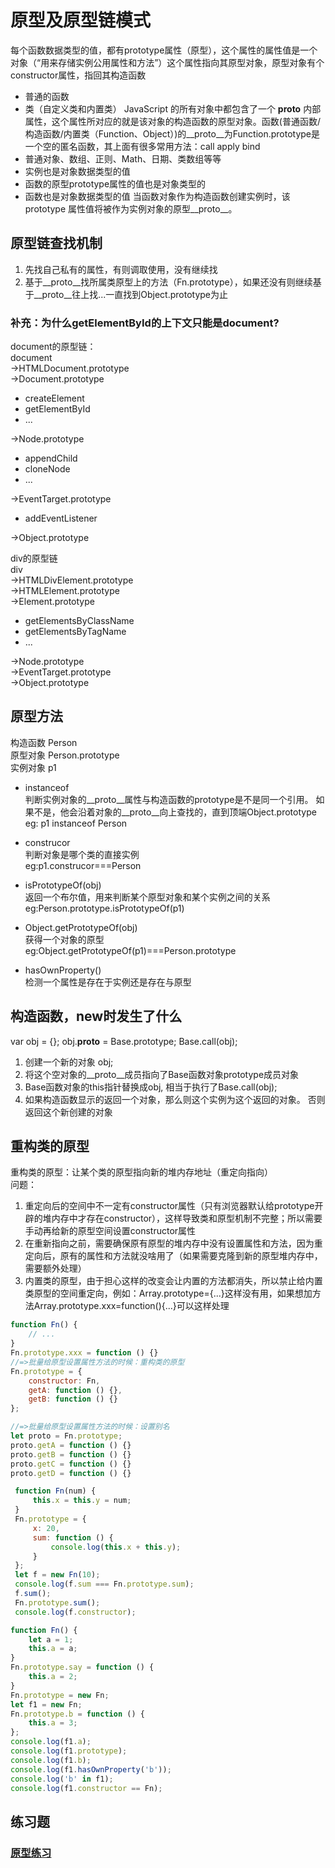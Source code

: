 # 原型及原型链模式
每个函数数据类型的值，都有prototype属性（原型），这个属性的属性值是一个对象（“用来存储实例公用属性和方法”）这个属性指向其原型对象，原型对象有个constructor属性，指回其构造函数  
- 普通的函数
- 类（自定义类和内置类）
JavaScript 的所有对象中都包含了一个 __proto__ 内部属性，这个属性所对应的就是该对象的构造函数的原型对象。函数(普通函数/构造函数/内置类（Function、Object）)的__proto__为Function.prototype是一个空的匿名函数，其上面有很多常用方法：call apply bind
- 普通对象、数组、正则、Math、日期、类数组等等
- 实例也是对象数据类型的值
- 函数的原型prototype属性的值也是对象类型的
- 函数也是对象数据类型的值
当函数对象作为构造函数创建实例时，该 prototype 属性值将被作为实例对象的原型__proto__。

## 原型链查找机制
1. 先找自己私有的属性，有则调取使用，没有继续找
2. 基于\__proto\__找所属类原型上的方法（Fn.prototype），如果还没有则继续基于\__proto\__往上找...一直找到Object.prototype为止

### 补充：为什么getElementById的上下文只能是document?
document的原型链：  
document  
->HTMLDocument.prototype  
->Document.prototype
- createElement
- getElementById
- ...

->Node.prototype
- appendChild
- cloneNode
- ...  

->EventTarget.prototype
- addEventListener  

->Object.prototype

div的原型链  
div  
->HTMLDivElement.prototype  
->HTMLElement.prototype  
->Element.prototype  
- getElementsByClassName
- getElementsByTagName
- ...

->Node.prototype  
->EventTarget.prototype  
->Object.prototype

## 原型方法
构造函数  Person  
原型对象  Person.prototype  
实例对象  p1  

- instanceof  
判断实例对象的__proto__属性与构造函数的prototype是不是同一个引用。
如果不是，他会沿着对象的__proto__向上查找的，直到顶端Object.prototype  
eg: p1 instanceof Person
- construcor  
判断对象是哪个类的直接实例  
eg:p1.construcor===Person

- isPrototypeOf(obj)  
返回一个布尔值，用来判断某个原型对象和某个实例之间的关系  
eg:Person.prototype.isPrototypeOf(p1)

- Object.getPrototypeOf(obj)  
获得一个对象的原型  
eg:Object.getPrototypeOf(p1)===Person.prototype

- hasOwnProperty()  
检测一个属性是存在于实例还是存在与原型

## 构造函数，new时发生了什么
var obj  = {}; 
obj.__proto__ = Base.prototype;
Base.call(obj);  

1. 创建一个新的对象 obj;
2. 将这个空对象的__proto__成员指向了Base函数对象prototype成员对象
3. Base函数对象的this指针替换成obj, 相当于执行了Base.call(obj);
4. 如果构造函数显示的返回一个对象，那么则这个实例为这个返回的对象。 否则返回这个新创建的对象
 

## 重构类的原型
重构类的原型：让某个类的原型指向新的堆内存地址（重定向指向）  
问题：
1. 重定向后的空间中不一定有constructor属性（只有浏览器默认给prototype开辟的堆内存中才存在constructor），这样导致类和原型机制不完整；所以需要手动再给新的原型空间设置constructor属性   
2. 在重新指向之前，需要确保原有原型的堆内存中没有设置属性和方法，因为重定向后，原有的属性和方法就没啥用了（如果需要克隆到新的原型堆内存中，需要额外处理） 
3. 内置类的原型，由于担心这样的改变会让内置的方法都消失，所以禁止给内置类原型的空间重定向，例如：Array.prototype={...}这样没有用，如果想加方法Array.prototype.xxx=function(){...}可以这样处理
```javascript
function Fn() {
	// ...
}
Fn.prototype.xxx = function () {}
//=>批量给原型设置属性方法的时候：重构类的原型
Fn.prototype = {
	constructor: Fn,
	getA: function () {},
	getB: function () {}
}; 

//=>批量给原型设置属性方法的时候：设置别名
let proto = Fn.prototype;
proto.getA = function () {}
proto.getB = function () {}
proto.getC = function () {}
proto.getD = function () {} 
```
```javascript
 function Fn(num) {
     this.x = this.y = num;
 }
 Fn.prototype = {
     x: 20,
     sum: function () {
         console.log(this.x + this.y);
     }
 };
 let f = new Fn(10);
 console.log(f.sum === Fn.prototype.sum);
 f.sum();
 Fn.prototype.sum();
 console.log(f.constructor);
```
```javascript
function Fn() {
	let a = 1;
	this.a = a;
}
Fn.prototype.say = function () {
    this.a = 2;
}
Fn.prototype = new Fn;
let f1 = new Fn;
Fn.prototype.b = function () {
    this.a = 3;
};
console.log(f1.a);
console.log(f1.prototype);
console.log(f1.b);
console.log(f1.hasOwnProperty('b'));
console.log('b' in f1);
console.log(f1.constructor == Fn);
```

## 练习题 
### [原型练习](https://github.com/lancertea/javascript-/blob/master/training/5_proto/proto.md)


